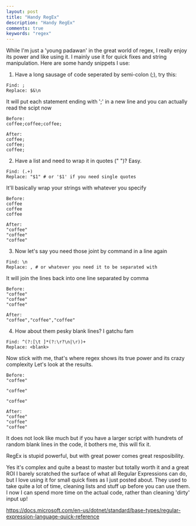 ```yaml
---
layout: post
title: "Handy RegEx"
description: "Handy RegEx"
comments: true
keywords: "regex"
---
```


While I'm just a 'young padawan' in the great world of regex, I really enjoy its power and like using it. I mainly use it for quick fixes and string manipulation. Here are some handy snippets I use:

1. Have a long sausage of code seperated by semi-colon (;), try this:

```
Find: ;
Replace: $&\n
```

It will put each statement ending with ';' in a new line and you can actually read the scipt now

```
Before:
coffee;coffee;coffee;

After:
coffee;
coffee;
coffee;
```

2. Have a list and need to wrap it in quotes (" ")? Easy.

```
Find: (.+)
Replace: "$1" # or '$1' if you need single quotes
```

It'll basically wrap your strings with whatever you specify

```
Before:
coffee
coffee
coffee

After:
"coffee"
"coffee"
"coffee"
```

3. Now let's say you need those joint by command in a line again

```
Find: \n
Replace: , # or whatever you need it to be separated with
```

It will join the lines back into one line separated by comma

```
Before:
"coffee"
"coffee"
"coffee"

After:
"coffee","coffee","coffee"
```

4. How about them pesky blank lines? I gatchu fam

```
Find: ^(?:[\t ]*(?:\r?\n|\r))+
Replace: <blank>
```

Now stick with me, that's where regex shows its true power and its crazy complexity
Let's look at the results.

```
Before:
"coffee"

"coffee"

"coffee"

After:
"coffee"
"coffee"
"coffee"
```

It does not look like much but if you have a larger script with hundrets of random blank lines in the code, it bothers me, this will fix it.

RegEx is stupid powerful, but with great power comes great resposibility. 

Yes it's complex and quite a beast to master but totally worth it and a great ROI
I barely scratched the surface of what all Regular Expressions can do, but I love using it for small quick fixes as I just posted about. They used to take quite a lot of time, cleaning lists and stuff up before you can use them. I now I can spend more time on the actual code, rather than cleaning 'dirty' input up!

https://docs.microsoft.com/en-us/dotnet/standard/base-types/regular-expression-language-quick-reference

